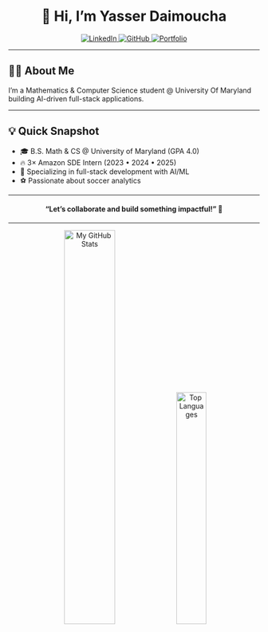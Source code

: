 <h1 align="center">👋 Hi, I’m Yasser Daimoucha</h1>

<div align="center">
  <a href="https://linkedin.com/in/yasserdaimoucha/">
    <img alt="LinkedIn" src="https://img.shields.io/badge/LinkedIn-0A66C2?style=for-the-badge&logo=linkedin"/>
  </a>
  <a href="https://github.com/daimouchayasser">
    <img alt="GitHub" src="https://img.shields.io/badge/GitHub-181717?style=for-the-badge&logo=github"/>
  </a>
  <a href="https://portfolio-puce-rho-72.vercel.app/">
    <img alt="Portfolio" src="https://img.shields.io/badge/Portfolio-000000?style=for-the-badge&logo=vercel"/>
  </a>
</div>

---

## 👨‍💻 About Me
I’m a Mathematics & Computer Science student @ University Of Maryland building AI-driven full-stack applications.

---

## 💡 Quick Snapshot
- 🎓 B.S. Math & CS @ University of Maryland (GPA 4.0)  
- 🔥 3× Amazon SDE Intern (2023 • 2024 • 2025)  
- 🌱 Specializing in full-stack development with AI/ML  
- ⚽ Passionate about soccer analytics  

---

<h4 align="center">“Let’s collaborate and build something impactful!” 🚀</h4>

---

<div align="center">
  <img
    alt="My GitHub Stats"
    src="https://github-readme-stats.vercel.app/api?username=daimouchayasser&show_icons=true&theme=dracula"
    width="45%"
  />
  <img
    alt="Top Languages"
    src="https://github-readme-stats.vercel.app/api/top-langs/?username=daimouchayasser&layout=compact&theme=dracula"
    width="34.5%"
  />
</div>
